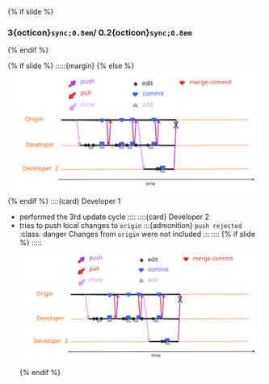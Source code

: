 {% if slide %}
###  3{octicon}`sync;0.8em`/ 0.2{octicon}`sync;0.8em`
{% endif %}

{% if slide %}
:::::{margin}
{% else %}
![cycle full](figures/cycle_premerge.svg)
{% endif %}
::::{card} Developer 1
- performed the 3rd update cycle
::::
::::{card} Developer 2
- tries to push local changes to `origin`
:::{admonition} `push rejected`
:class: danger
Changes from `origin` were not included
:::
::::
{% if slide %}
:::::
![cycle full](figures/cycle_premerge.svg)
{% endif %}
